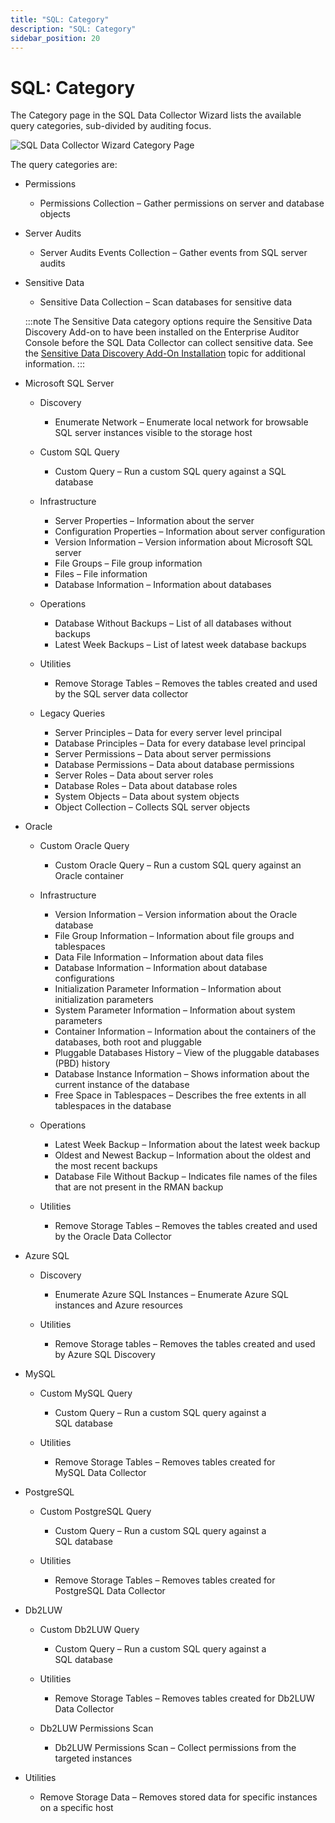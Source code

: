 ```yaml
---
title: "SQL: Category"
description: "SQL: Category"
sidebar_position: 20
---
```


# SQL: Category

The Category page in the SQL Data Collector Wizard lists the available query categories, sub-divided
by auditing focus.

![SQL Data Collector Wizard Category Page](/img/product_docs/accessanalyzer/11.6/admin/datacollector/sql/category.webp)

The query categories are:

- Permissions

    - Permissions Collection – Gather permissions on server and database objects

- Server Audits

    - Server Audits Events Collection – Gather events from SQL server audits

- Sensitive Data

    - Sensitive Data Collection – Scan databases for sensitive data

    :::note
    The Sensitive Data category options require the Sensitive Data Discovery Add-on to
    have been installed on the Enterprise Auditor Console before the SQL Data Collector can collect
    sensitive data. See the
    [Sensitive Data Discovery Add-On Installation](/docs/accessanalyzer/11.6/install/sensitivedatadiscovery/overview.md)
    topic for additional information.
    :::


- Microsoft SQL Server

    - Discovery

        - Enumerate Network – Enumerate local network for browsable SQL server instances visible to
          the storage host

    - Custom SQL Query

        - Custom Query – Run a custom SQL query against a SQL database

    - Infrastructure

        - Server Properties – Information about the server
        - Configuration Properties – Information about server configuration
        - Version Information – Version information about Microsoft SQL server
        - File Groups – File group information
        - Files – File information
        - Database Information – Information about databases

    - Operations

        - Database Without Backups – List of all databases without backups
        - Latest Week Backups – List of latest week database backups

    - Utilities

        - Remove Storage Tables – Removes the tables created and used by the SQL server data
          collector

    - Legacy Queries

        - Server Principles – Data for every server level principal
        - Database Principles – Data for every database level principal
        - Server Permissions – Data about server permissions
        - Database Permissions – Data about database permissions
        - Server Roles – Data about server roles
        - Database Roles – Data about database roles
        - System Objects – Data about system objects
        - Object Collection – Collects SQL server objects

- Oracle

    - Custom Oracle Query

        - Custom Oracle Query – Run a custom SQL query against an Oracle container

    - Infrastructure

        - Version Information – Version information about the Oracle database
        - File Group Information – Information about file groups and tablespaces
        - Data File Information – Information about data files
        - Database Information – Information about database configurations
        - Initialization Parameter Information – Information about initialization parameters
        - System Parameter Information – Information about system parameters
        - Container Information – Information about the containers of the databases, both root and
          pluggable
        - Pluggable Databases History – View of the pluggable databases (PBD) history
        - Database Instance Information – Shows information about the current instance of the
          database
        - Free Space in Tablespaces – Describes the free extents in all tablespaces in the database

    - Operations

        - Latest Week Backup – Information about the latest week backup
        - Oldest and Newest Backup – Information about the oldest and the most recent backups
        - Database File Without Backup – Indicates file names of the files that are not present in
          the RMAN backup

    - Utilities

        - Remove Storage Tables – Removes the tables created and used by the Oracle Data Collector

- Azure SQL

    - Discovery

        - Enumerate Azure SQL Instances – Enumerate Azure SQL instances and Azure resources

    - Utilities

        - Remove Storage tables – Removes the tables created and used by Azure SQL Discovery

- MySQL

    - Custom MySQL Query

        - Custom Query – Run a custom SQL query against a SQL database

    - Utilities

        - Remove Storage Tables – Removes tables created for MySQL Data Collector

- PostgreSQL

    - Custom PostgreSQL Query

        - Custom Query – Run a custom SQL query against a SQL database

    - Utilities

        - Remove Storage Tables – Removes tables created for PostgreSQL Data Collector

- Db2LUW

    - Custom Db2LUW Query

        - Custom Query – Run a custom SQL query against a SQL database

    - Utilities

        - Remove Storage Tables – Removes tables created for Db2LUW Data Collector

    - Db2LUW Permissions Scan

        - Db2LUW Permissions Scan – Collect permissions from the targeted instances

- Utilities

    - Remove Storage Data – Removes stored data for specific instances on a specific host
